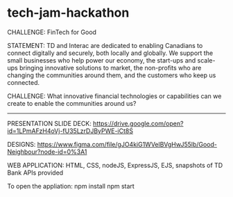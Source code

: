 # tech-jam-hackathon

CHALLENGE: FinTech for Good

STATEMENT:
TD and Interac are dedicated to enabling Canadians to connect digitally and securely, both locally and globally. We support the small businesses who help power our economy, the start-ups and scale-ups bringing innovative solutions to market, the non-profits who are changing the communities around them, and the customers who keep us connected.

CHALLENGE:
What innovative financial technologies or capabilities can we create to enable the communities around us?

----------------------------------------------------------------------------------

PRESENTATION SLIDE DECK:
https://drive.google.com/open?id=1LPmAFzH4oVj-fU35LzrDJByPWE-iCt8S

DESIGNS:
https://www.figma.com/file/gJO4kiG1WVelBVgHwJ55lb/Good-Neighbour?node-id=0%3A1

WEB APPLICATION:
HTML, CSS, nodeJS, ExpressJS, EJS, snapshots of TD Bank APIs provided

To open the appliation: 
npm install 
npm start
